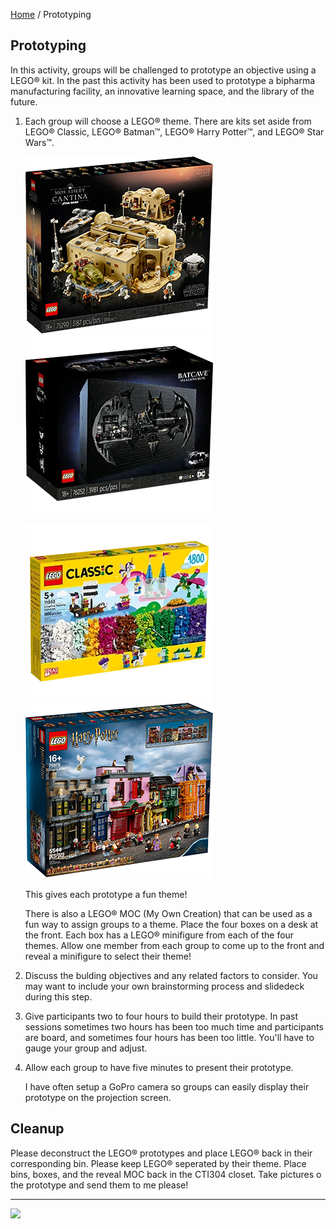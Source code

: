 [Home](/) / Prototyping

<style>@import url("//readme.codeadam.ca/readme.css");</style>

## Prototyping

In this activity, groups will be challenged to prototype an objective using a LEGO&reg; kit. In the past this activity has been used to prototype a bipharma manufacturing facility, an innovative learning space, and the library of the future.

1. Each group will choose a LEGO&reg; theme. There are kits set aside from LEGO&reg; Classic, LEGO&reg; Batman&trade;, LEGO&reg; Harry Potter&trade;, and LEGO&reg; Star Wars&trade;.

   ![Mos Eisley Cantina™](images/prototyping/prototyping-mos.png)
   ![Batcave™ Shadow Box](images/prototyping/prototyping-shadow.png)

   ![Classis](images/prototyping/prototyping-fantasy.png)
   ![Diagon Alley™](images/prototyping/prototyping-diagon.png)

   This gives each prototype a fun theme!

   There is also a LEGO&reg; MOC (My Own Creation) that can be used as a fun way to assign groups to a theme. Place the four boxes on a desk at the front. Each box has a LEGO&reg; minifigure from each of the four themes. Allow one member from each group to come up to the front and reveal a minifigure to select their theme!

3. Discuss the bulding objectives and any related factors to consider. You may want to include your own brainstorming process and slidedeck during this step.

4. Give participants two to four hours to build their prototype. In past sessions sometimes two hours has been too much time and participants are board, and sometimes four hours has been too little. You'll have to gauge your group and adjust.

5. Allow each group to have five minutes to present their prototype.

   I have often setup a GoPro camera so groups can easily display their prototype on the projection screen.

## Cleanup

Please deconstruct the LEGO&reg; prototypes and place LEGO&reg; back in their corresponding bin. Please keep LEGO&reg; seperated by their theme. Place bins, boxes, and the reveal MOC back in the CTI304 closet. Take pictures o the prototype and send them to me please!

---

<a href="https://codeadam.ca">
<img src="https://cdn.codeadam.ca/images@1.0.0/codeadam-logo-coloured-horizontal.png" width="100">
</a>
